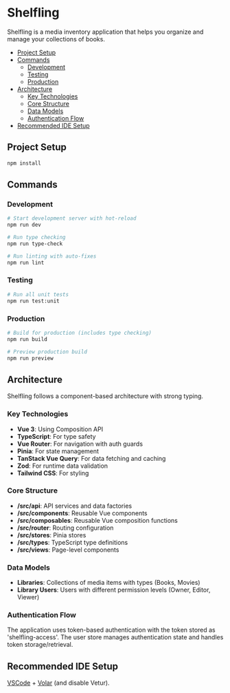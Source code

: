 # Shelfling

Shelfling is a media inventory application that helps you organize and manage
your collections of books.

- [Project Setup](#project-setup)
- [Commands](#commands)
  - [Development](#development)
  - [Testing](#testing)
  - [Production](#production)
- [Architecture](#architecture)
  - [Key Technologies](#key-technologies)
  - [Core Structure](#core-structure)
  - [Data Models](#data-models)
  - [Authentication Flow](#authentication-flow)
- [Recommended IDE Setup](#recommended-ide-setup)

## Project Setup

```sh
npm install
```

## Commands

### Development

```sh
# Start development server with hot-reload
npm run dev

# Run type checking
npm run type-check

# Run linting with auto-fixes
npm run lint
```

### Testing

```sh
# Run all unit tests
npm run test:unit
```

### Production

```sh
# Build for production (includes type checking)
npm run build

# Preview production build
npm run preview
```

## Architecture

Shelfling follows a component-based architecture with strong typing.

### Key Technologies

- **Vue 3**: Using Composition API
- **TypeScript**: For type safety
- **Vue Router**: For navigation with auth guards
- **Pinia**: For state management
- **TanStack Vue Query**: For data fetching and caching
- **Zod**: For runtime data validation
- **Tailwind CSS**: For styling

### Core Structure

- **/src/api**: API services and data factories
- **/src/components**: Reusable Vue components
- **/src/composables**: Reusable Vue composition functions
- **/src/router**: Routing configuration
- **/src/stores**: Pinia stores
- **/src/types**: TypeScript type definitions
- **/src/views**: Page-level components

### Data Models

- **Libraries**: Collections of media items with types (Books, Movies)
- **Library Users**: Users with different permission levels (Owner, Editor,
  Viewer)

### Authentication Flow

The application uses token-based authentication with the token stored as
'shelfling-access'. The user store manages authentication state and handles
token storage/retrieval.

## Recommended IDE Setup

[VSCode](https://code.visualstudio.com/) +
[Volar](https://marketplace.visualstudio.com/items?itemName=Vue.volar) (and
disable Vetur).
